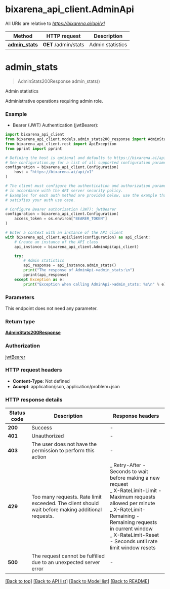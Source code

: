 # bixarena_api_client.AdminApi

All URIs are relative to *https://bixarena.ai/api/v1*

| Method                                     | HTTP request         | Description      |
| ------------------------------------------ | -------------------- | ---------------- |
| [**admin_stats**](AdminApi.md#admin_stats) | **GET** /admin/stats | Admin statistics |

# **admin_stats**

> AdminStats200Response admin_stats()

Admin statistics

Administrative operations requiring admin role.

### Example

- Bearer (JWT) Authentication (jwtBearer):

```python
import bixarena_api_client
from bixarena_api_client.models.admin_stats200_response import AdminStats200Response
from bixarena_api_client.rest import ApiException
from pprint import pprint

# Defining the host is optional and defaults to https://bixarena.ai/api/v1
# See configuration.py for a list of all supported configuration parameters.
configuration = bixarena_api_client.Configuration(
    host = "https://bixarena.ai/api/v1"
)

# The client must configure the authentication and authorization parameters
# in accordance with the API server security policy.
# Examples for each auth method are provided below, use the example that
# satisfies your auth use case.

# Configure Bearer authorization (JWT): jwtBearer
configuration = bixarena_api_client.Configuration(
    access_token = os.environ["BEARER_TOKEN"]
)

# Enter a context with an instance of the API client
with bixarena_api_client.ApiClient(configuration) as api_client:
    # Create an instance of the API class
    api_instance = bixarena_api_client.AdminApi(api_client)

    try:
        # Admin statistics
        api_response = api_instance.admin_stats()
        print("The response of AdminApi->admin_stats:\n")
        pprint(api_response)
    except Exception as e:
        print("Exception when calling AdminApi->admin_stats: %s\n" % e)
```

### Parameters

This endpoint does not need any parameter.

### Return type

[**AdminStats200Response**](AdminStats200Response.md)

### Authorization

[jwtBearer](../README.md#jwtBearer)

### HTTP request headers

- **Content-Type**: Not defined
- **Accept**: application/json, application/problem+json

### HTTP response details

| Status code | Description                                                                                       | Response headers                                                                                                                                                                                                                                                      |
| ----------- | ------------------------------------------------------------------------------------------------- | --------------------------------------------------------------------------------------------------------------------------------------------------------------------------------------------------------------------------------------------------------------------- |
| **200**     | Success                                                                                           | -                                                                                                                                                                                                                                                                     |
| **401**     | Unauthorized                                                                                      | -                                                                                                                                                                                                                                                                     |
| **403**     | The user does not have the permission to perform this action                                      | -                                                                                                                                                                                                                                                                     |
| **429**     | Too many requests. Rate limit exceeded. The client should wait before making additional requests. | _ Retry-After - Seconds to wait before making a new request <br> _ X-RateLimit-Limit - Maximum requests allowed per minute <br> _ X-RateLimit-Remaining - Remaining requests in current window <br> _ X-RateLimit-Reset - Seconds until rate limit window resets <br> |
| **500**     | The request cannot be fulfilled due to an unexpected server error                                 | -                                                                                                                                                                                                                                                                     |

[[Back to top]](#) [[Back to API list]](../README.md#documentation-for-api-endpoints) [[Back to Model list]](../README.md#documentation-for-models) [[Back to README]](../README.md)

